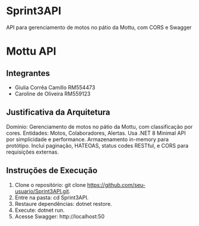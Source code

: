 # Sprint3API
API para gerenciamento de motos no pátio da Mottu, com CORS e Swagger

# Mottu API

## Integrantes
- Giulia Corrêa Camillo RM554473
- Caroline de Oliveira RM559123

## Justificativa da Arquitetura
Domínio: Gerenciamento de motos no pátio da Mottu, com classificação por cores. Entidades: Motos, Colaboradores, Alertas. Usa .NET 8 Minimal API por simplicidade e performance. Armazenamento in-memory para protótipo. Inclui paginação, HATEOAS, status codes RESTful, e CORS para requisições externas.

## Instruções de Execução
1. Clone o repositório: git clone https://github.com/seu-usuario/Sprint3API.git.
2. Entre na pasta: cd Sprint3API.
3. Restaure dependências: dotnet restore.
4. Execute: dotnet run.
5. Acesse Swagger: http://localhost:50
